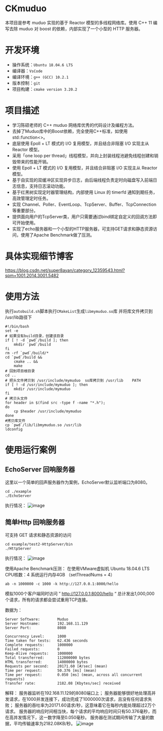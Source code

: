 ﻿# CKmuduo
本项目是参考 muduo 实现的基于 Reactor 模型的多线程网络库。使用 C++ 11 编写去除 muduo 对 boost 的依赖，内部实现了一个小型的 HTTP 服务器。
# 开发环境
* 操作系统：`Ubuntu 18.04.6 LTS`
* 编译器：`VsCode`
* 编译环境：`g++ (GCC) 10.2.1`
* 版本控制：`git`
* 项目构建：`cmake version 3.20.2`
# 项目描述
* 学习陈硕老师的 C++ muduo 网络库优秀的代码设计及编程方法。
* 去掉了Muduo库中的Boost依赖，完全使用C++标准，如使用std::function<>。
* 底层使用 Epoll + LT 模式的 I/O 复用模型，并且结合非阻塞 I/O 实现主从 Reactor 模型。
* 采用「one loop per thread」线程模型，并向上封装线程池避免线程创建和销毁带来的性能开销。
* 使用 Epoll + LT 模式的 I/O 复用模型，并且结合非阻塞 I/O 实现主从 Reactor 模型。
* 基于自实现的双缓冲区实现异步日志，由后端线程负责定时向磁盘写入前端日志信息，支持日志滚动功能。
* 基于红黑树实现定时器管理结构，内部使用 Linux 的 timerfd 通知到期任务，高效管理定时任务。
* 实现 Channel、Poller、EventLoop、TcpServer、Buffer、TcpConnection 等重要部分。
* 提供面向用户的TcpServer类，用户只需要通过bind绑定自定义的回调方法即可开始使用。
* 实现了echo服务器和一个小型的HTTP服务器，可支持GET请求和静态资源访问，使用了Apache Benchmark做了压测。


# 具体实现细节博客
https://blog.csdn.net/super8ayan/category_12359543.html?spm=1001.2014.3001.5482
# 使用方法
执行`autobuild.sh`脚本执行`CMakeList`生成`libmymuduo.so`库
并将库文件拷贝到 /usr/lib路径下

    #!/bin/bash
    set -e
    # 如果没有build目录，创建该目录
    if [ ! -d `pwd`/build ]; then
        mkdir `pwd`/build
    fi
    rm -rf `pwd`/build/*
    cd `pwd`/build &&
        cmake .. &&
        make
    # 回到项目根目录
    cd ..
    # 把头文件拷贝到 /usr/include/mymuduo  so库拷贝到 /usr/lib    PATH
    if [ ! -d /usr/include/mymuduo ]; then 
        mkdir /usr/include/mymuduo
    fi
    # 拷贝头文件 
    for header in $(find src -type f -name "*.h"); 
    do
        cp $header /usr/include/mymuduo
    done
    #拷贝库文件
    cp `pwd`/lib/libmymuduo.so /usr/lib
    ldconfig
# 使用运行案例
## EchoServer 回响服务器
这里以一个简单的回声服务器作为案例，EchoServer默认监听端口为8080。

    cd ./example
    ./EchoServer

执行情况：
![image](https://github.com/8upersaiyan/CKmuduo/assets/102213169/4fa91142-34a6-4ad7-a546-3eebb984db75)

## 简单Http 回响服务器
可支持 GET 请求和静态资源的访问

    cd example/test2-HttpServer/bin
    ./HttpServer

执行情况：
![image](https://github.com/8upersaiyan/TinyNetworkLibrary/assets/102213169/cf4c369a-080c-4c5e-be5e-06a10d385534)

使用Apache Benchmark压测：
在使用VMware虚拟机 Ubuntu 18.04.6 LTS CPU核数：4 系统运行内存4GB （setThreadNums = 4）

    ab -n 1000000 -c 1000 -k http://127.0.0.1:8000/hello

模拟1000个客户端同时访问 ” http://127.0.0.1:8000/hello “ 总计发出1,000,000个请求，所有的请求都会尝试重用TCP连接。

数据为：

    Server Software:        Muduo
    Server Hostname:        192.168.11.129
    Server Port:            8080
    
    Concurrency Level:      1000              
    Time taken for tests:   62.436 seconds
    Complete requests:      1000000
    Failed requests:        0
    Keep-Alive requests:    1000000
    Total transferred:      112000000 bytes
    HTML transferred:       14000000 bytes
    Requests per second:    20171.60 [#/sec] (mean)
    Time per request:       50.376 [ms] (mean)
    Time per request:       0.050 [ms] (mean, across all concurrent requests)
    Transfer rate:          2182.08 [Kbytes/sec] received

解释：
    服务器监听在192.168.11.129的8080端口上；
    服务器能够很好地处理高并发请求，在1000并发连接下，成功完成了1000000次请求，且没有任何请求失败；
    服务器的吞吐率为20171.60请求/秒，这意味着它在每秒内能处理超过2万个请求。
    服务器的响应时间相当快，每个请求的平均响应时间只有50.376毫秒，而在高并发情况下，这一数字降至0.050毫秒。
    服务器在测试期间传输了大量的数据，平均传输速率为2182.08KB/秒。
    ![image](https://github.com/8upersaiyan/TinyNetworkLibrary/assets/102213169/09f42a05-c3e3-4983-8f1d-0f0451de077d)



